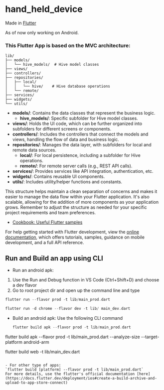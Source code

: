 # hand_held_device

Made in [Flutter](https://flutter.dev/)

As of now only working on Android.

### This Flutter App is based on the MVC architecture:

```
lib/
├── models/
│   └── hive_models/  # Hive model classes
├── views/
├── controllers/
├── repositories/
│   ├── local/
│   │   └── hive/    # Hive database operations
│   └── remote/
├── services/
├── widgets/
└── utils/
```

- **models/**: Contains the data classes that represent the business logic.
  - **hive_models/**: Specific subfolder for Hive model classes.
- **views/**: Holds the UI code, which can be further organized into subfolders for different screens or components.
- **controllers/**: Includes the controllers that connect the models and views, handling the flow of data and business logic.
- **repositories/**: Manages the data layer, with subfolders for local and remote data sources.
  - **local/**: For local persistence, including a subfolder for Hive operations.
  - **remote/**: For remote server calls (e.g., REST API calls).
- **services/**: Provides services like API integration, authentication, etc.
- **widgets/**: Contains reusable UI components.
- **utils/**: Includes utility/helper functions and constants.

This structure helps maintain a clean separation of concerns and makes it easier to manage the data flow within your Flutter application. It's also scalable, allowing for the addition of more components as your application grows. Remember to adjust the structure as needed for your specific project requirements and team preferences.

- [Cookbook: Useful Flutter samples](https://docs.flutter.dev/cookbook)

For help getting started with Flutter development, view the
[online documentation](https://docs.flutter.dev/), which offers tutorials,
samples, guidance on mobile development, and a full API reference.

## Run and Build an app using CLI

- Run an android apk:

1. Use the Run and Debug function in VS Code (Ctrl+Shift+D) and choose a dev flavor
2. Go to root project dir and open up the command line and type

```Dart
flutter run --flavor prod -t lib/main_prod.dart

flutter run -d chrome --flavor dev -t lib/ main_dev.dart
```

- Build an android apk:
  Use the following CLI command

  ```Dart
  flutter build apk --flavor prod -t lib/main_prod.dart

 flutter build apk --flavor prod -t lib/main_prod.dart --analyze-size --target-platform  android-arm

  flutter build web -t lib/main_dev.dart
  ```

- For other type of apps:
  `flutter build [platform] --flavor prod -t lib/main_prod.dart`
  For more details, use the flutter's official documentation [here](https://docs.flutter.dev/deployment/ios#create-a-build-archive-and-upload-to-app-store-connect)


